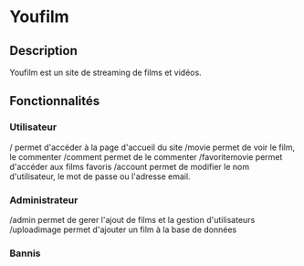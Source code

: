 # Youfilm
## Description

Youfilm est un site de streaming de films et vidéos.


## Fonctionnalités
### Utilisateur
/ permet d'accéder à la page d'accueil du site
/movie permet de voir le film, le commenter
/comment permet de le commenter
/favoritemovie permet d'accéder aux films favoris
/account permet de modifier le nom d'utilisateur, le mot de passe ou l'adresse email.

### Administrateur
/admin permet de gerer l'ajout de films et la gestion d'utilisateurs
/uploadimage permet d'ajouter un film à la base de données
### Bannis
